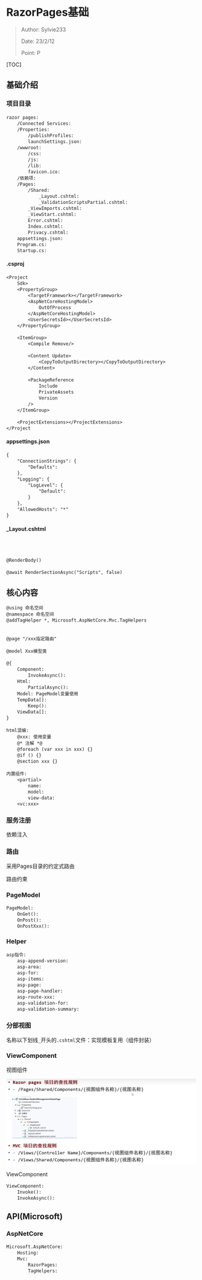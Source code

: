 # RazorPages基础

> Author: Sylvie233
>
> Date: 23/2/12
>
> Point: P

[TOC]

## 基础介绍

### 项目目录

```
razor pages:
	/Connected Services:
	/Properties:
		/publishProfiles:
		launchSettings.json:
	/wwwroot:
		/css:
		/js:
		/lib:
		favicon.ico:
	/依赖项:
	/Pages:
		/Shared:
			_Layout.cshtml:
			_ValidationScriptsPartial.cshtml:
		_ViewImports.cshtml:
		_ViewStart.cshtml:
		Error.cshtml:
		Index.cshtml:
		Privacy.cshtml:
	appsettings.json:
	Program.cs:
	Startup.cs:
```



#### .csproj

```
<Project 
	Sdk>
	<PropertyGroup>
		<TargetFramework></TargetFramework>
		<AspNetCoreHostingModel>
			OutOfProcess
		</AspNetCoreHostingModel>
		<UserSecretsId></UserSecretsId>
	</PropertyGroup>
	
	<ItemGroup>
		<Compile Remove/>
		
		<Content Update>
			<CopyToOutputDirectory></CopyToOutputDirectory>
		</Content>
		
		<PackageReference 
			Include
			PrivateAssets
			Version
		/>
	</ItemGroup>
	
	<ProjectExtensions></ProjectExtensions>
</Project
```



#### appsettings.json

```
{
	"ConnectionStrings": {
		"Defaults":
	},
	"Logging": {
		"LogLevel": {
			"Default":
		}	
	},
	"AllowedHosts": "*"
}
```





#### _Layout.cshtml

```



@RenderBody()

@await RenderSectionAsync("Scripts", false)

```









## 核心内容

```
@using 命名空间
@namespace 命名空间
@addTagHelper *, Microsoft.AspNetCore.Mvc.TagHelpers


@page "/xxx指定路由"

@model Xxx模型类

@{
	Component:
		InvokeAsync():
	Html:
		PartialAsync():
	Model: PageModel变量使用
	TempData[]:
		Keep():
	ViewData[]:	
}

html混编:
	@xxx: 使用变量
	@* 注解 *@
	@foreach (var xxx in xxx) {}
	@if () {}
	@section xxx {}

内置组件:
	<partial>
		name:
		model:
		view-data:
	<vc:xxx>
```



### 服务注册

依赖注入





### 路由

采用Pages目录的约定式路由



路由约束





### PageModel

```
PageModel:
	OnGet():
	OnPost():
	OnPostXxx():
```







### Helper

```
asp指令:
	asp-append-version:
	asp-area:
	asp-for:
	asp-items:
	asp-page:
	asp-page-handler:
	asp-route-xxx:
	asp-validation-for:
	asp-validation-summary:
```





### 分部视图

名称以下划线`_`开头的`.cshtml`文件：实现模板复用（组件封装）





### ViewComponent

视图组件

<img src="RazorPages.assets/image-20230213181321157.png" alt="image-20230213181321157" style="zoom:67%;" />



ViewComponent

```
ViewComponent:
	Invoke():
	InvokeAsync():
```















## API(Microsoft)

### AspNetCore

```
Microsoft.AspNetCore:
	Hosting:
	Mvc:
		RazorPages:
		TagHelpers:
```



























